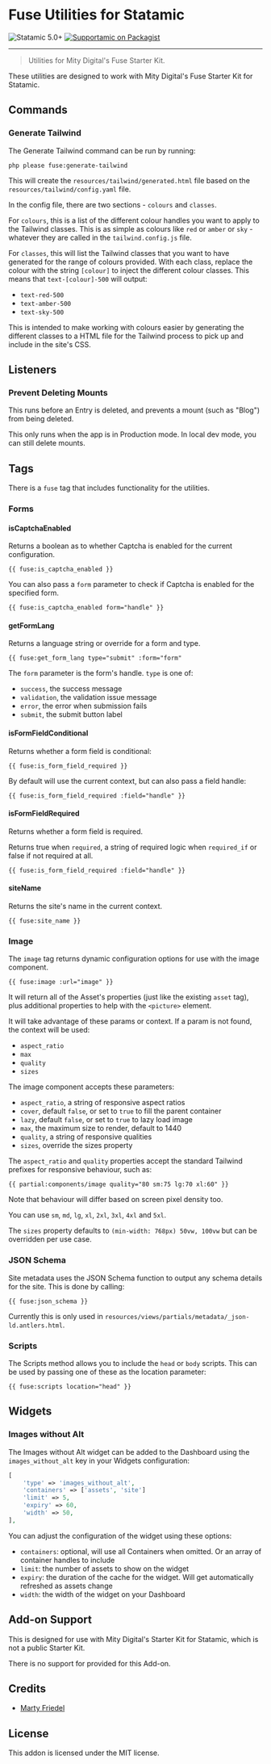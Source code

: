 # Fuse Utilities for Statamic

<!-- statamic:hide -->

![Statamic 5.0+](https://img.shields.io/badge/Statamic-5.0+-FF269E?style=for-the-badge&link=https://statamic.com)
[![Supportamic on Packagist](https://img.shields.io/packagist/v/mitydigital/fuse-utilities?style=for-the-badge)](https://packagist.org/packages/mitydigital/fuse-utilities/stats)

---
<!-- /statamic:hide -->

> Utilities for Mity Digital's Fuse Starter Kit.

These utilities are designed to work with Mity Digital's Fuse Starter Kit for Statamic.

## Commands

### Generate Tailwind

The Generate Tailwind command can be run by running:
```shell
php please fuse:generate-tailwind
```

This will create the `resources/tailwind/generated.html` file based on the `resources/tailwind/config.yaml` file.

In the config file, there are two sections - `colours` and `classes`.

For `colours`, this is a list of the different colour handles you want to apply to the Tailwind classes. This is as 
simple as colours like `red` or `amber` or `sky` - whatever they are called in the `tailwind.config.js` file.

For `classes`, this will list the Tailwind classes that you want to have generated for the range of colours provided. 
With each class, replace the colour with the string `[colour]` to inject the different colour classes. This means that
`text-[colour]-500` will output:
- `text-red-500`
- `text-amber-500`
- `text-sky-500`

This is intended to make working with colours easier by generating the different classes to a HTML file for the 
Tailwind process to pick up and include in the site's CSS.

## Listeners

### Prevent Deleting Mounts

This runs before an Entry is deleted, and prevents a mount (such as "Blog") from being deleted.

This only runs when the app is in Production mode. In local dev mode, you can still delete mounts.

## Tags

There is a `fuse` tag that includes functionality for the utilities.

### Forms

#### isCaptchaEnabled

Returns a boolean as to whether Captcha is enabled for the current configuration.

```antlers
{{ fuse:is_captcha_enabled }}
```

You can also pass a `form` parameter to check if Captcha is enabled for the specified form.

```antlers
{{ fuse:is_captcha_enabled form="handle" }}
```

#### getFormLang

Returns a language string or override for a form and type.

```antlers
{{ fuse:get_form_lang type="submit" :form="form"
```

The `form` parameter is the form's handle. `type` is one of:
- `success`, the success message
- `validation`, the validation issue message
- `error`, the error when submission fails
- `submit`, the submit button label

#### isFormFieldConditional

Returns whether a form field is conditional:

```antlers
{{ fuse:is_form_field_required }}
```

By default will use the current context, but can also pass a field handle:

```antlers
{{ fuse:is_form_field_required :field="handle" }}
```

#### isFormFieldRequired

Returns whether a form field is required.

Returns true when `required`, a string of required logic when `required_if` or false if not required at all.

```antlers
{{ fuse:is_form_field_required :field="handle" }}
```

#### siteName

Returns the site's name in the current context.
```antlers
{{ fuse:site_name }}
```

### Image

The `image` tag returns dynamic configuration options for use with the image component.

```antlers
{{ fuse:image :url="image" }}
```

It will return all of the Asset's properties (just like the existing `asset` tag), plus additional properties
to help with the `<picture>` element.

It will take advantage of these params or context. If a param is not found, the context will be used:
- `aspect_ratio`
- `max`
- `quality`
- `sizes`

The image component accepts these parameters:
- `aspect_ratio`, a string of responsive aspect ratios
- `cover`, default `false`, or set to `true` to fill the parent container
- `lazy`, default `false`, or set to `true` to lazy load image
- `max`, the maximum size to render, default to 1440
- `quality`, a string of responsive qualities
- `sizes`, override the sizes property

The `aspect_ratio` and `quality` properties accept the standard Tailwind prefixes for responsive behaviour, such as:
```antlers
{{ partial:components/image quality="80 sm:75 lg:70 xl:60" }}
```

Note that behaviour will differ based on screen pixel density too.

You can use `sm`, `md`, `lg`, `xl`, `2xl`, `3xl`, `4xl` and `5xl`.

The `sizes` property defaults to `(min-width: 768px) 50vw, 100vw` but can be overridden per use case.

### JSON Schema

Site metadata uses the JSON Schema function to output any schema details for the site. This is done by calling:
```antlers
{{ fuse:json_schema }}
```

Currently this is only used in `resources/views/partials/metadata/_json-ld.antlers.html`.

### Scripts

The Scripts method allows you to include the `head` or `body` scripts. This can be used by passing one of these as
the location parameter:
```antlers
{{ fuse:scripts location="head" }}
```

## Widgets

### Images without Alt

The Images without Alt widget can be added to the Dashboard using the `images_without_alt` key in your Widgets 
configuration:
```php
[
    'type' => 'images_without_alt',
    'containers' => ['assets', 'site']
    'limit' => 5,
    'expiry' => 60,
    'width' => 50,
],
```

You can adjust the configuration of the widget using these options:
- `containers`: optional, will use all Containers when omitted. Or an array of container handles to include
- `limit`: the number of assets to show on the widget
- `expiry`: the duration of the cache for the widget. Will get automatically refreshed as assets change
- `width`: the width of the widget on your Dashboard

## Add-on Support

This is designed for use with Mity Digital's Starter Kit for Statamic, which is not a public Starter Kit. 

There is no support for provided for this Add-on.

## Credits

- [Marty Friedel](https://github.com/martyf)

## License

This addon is licensed under the MIT license.

